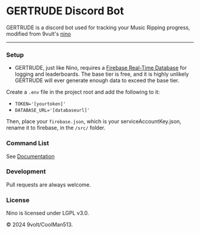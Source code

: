 # GERTRUDE Discord Bot

GERTRUDE is a discord bot used for tracking your Music Ripping progress, modified from 9vult's [nino](https://github.com/9vult/nino)

****

### Setup

 - GERTRUDE, just like Nino, requires a [Firebase Real-Time Database](https://firebase.google.com/docs/database) for logging and leaderboards. The base tier is free, and it is highly unlikely GERTRUDE will ever generate enough data to exceed the base tier.

Create a `.env` file in the project root and add the following to it: 

 - `TOKEN='[yourtoken]'`
 - `DATABASE_URL='[databaseurl]'`

Then, place your `firebase.json`, which is your serviceAccountKey.json, rename it to firebase, in the `/src/` folder.

### Command List

See [Documentation](https://github.com/Coolman513/GERTRUDE/blob/main/DOC.md)

### Development

Pull requests are always welcome.

### License

Nino is licensed under LGPL v3.0.


© 2024 9volt/CoolMan513.
